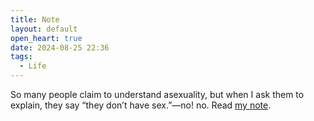 ```yaml
---
title: Note
layout: default
open_heart: true
date: 2024-08-25 22:36
tags:
  - Life
---
```


So many people claim to understand asexuality, but when I ask them to explain, they say “they don’t have sex.”—no! no. Read [my note](https://muan.co/notes/2024-07-17-uu).
